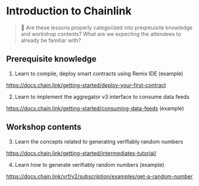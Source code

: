 # Introduction to Chainlink

> 🤔 Are these lessons properly categorized into preqreuisite knowledge and workshop contents? What are we expecting the attendees to already be familiar with?

## Prerequisite knowledge

1. Learn to compile, deploy smart contracts using Remix IDE (example)

https://docs.chain.link/getting-started/deploy-your-first-contract

2. Learn to implement the aggregator v3 interface to consume data feeds 

https://docs.chain.link/getting-started/consuming-data-feeds (example)

## Workshop contents

3. Learn the concepts related to generating verifiably random numbers 

https://docs.chain.link/getting-started/intermediates-tutorial/

4. Learn how to generate verifiably random numbers (example)

https://docs.chain.link/vrf/v2/subscription/examples/get-a-random-number